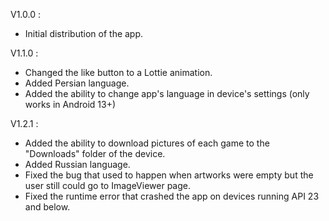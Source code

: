 V1.0.0 :

* Initial distribution of the app.

V1.1.0 :

* Changed the like button to a Lottie animation.
* Added Persian language.
* Added the ability to change app's language in device's settings (only works in Android 13+)

V1.2.1 :

* Added the ability to download pictures of each game to the "Downloads" folder of the device.
* Added Russian language.
* Fixed the bug that used to happen when artworks were empty but the user still could go to
  ImageViewer page.
* Fixed the runtime error that crashed the app on devices running API 23 and below.